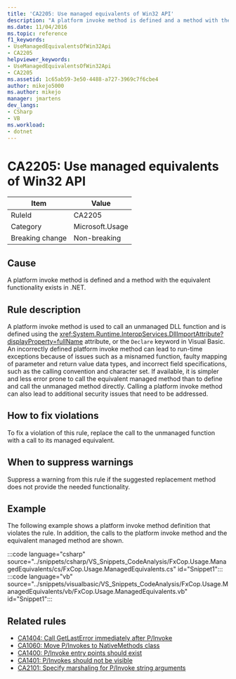 ```yaml
---
title: 'CA2205: Use managed equivalents of Win32 API'
description: "A platform invoke method is defined and a method with the equivalent functionality exists in .NET."
ms.date: 11/04/2016
ms.topic: reference
f1_keywords:
- UseManagedEquivalentsOfWin32Api
- CA2205
helpviewer_keywords:
- UseManagedEquivalentsOfWin32Api
- CA2205
ms.assetid: 1c65ab59-3e50-4488-a727-3969c7f6cbe4
author: mikejo5000
ms.author: mikejo
manager: jmartens
dev_langs:
- CSharp
- VB
ms.workload:
- dotnet
---
```

# CA2205: Use managed equivalents of Win32 API

|Item|Value|
|-|-|
|RuleId|CA2205|
|Category|Microsoft.Usage|
|Breaking change|Non-breaking|

## Cause

A platform invoke method is defined and a method with the equivalent functionality exists in .NET.

## Rule description

A platform invoke method is used to call an unmanaged DLL function and is defined using the <xref:System.Runtime.InteropServices.DllImportAttribute?displayProperty=fullName> attribute, or the `Declare` keyword in Visual Basic. An incorrectly defined platform invoke method can lead to run-time exceptions because of issues such as a misnamed function, faulty mapping of parameter and return value data types, and incorrect field specifications, such as the calling convention and character set. If available, it is simpler and less error prone to call the equivalent managed method than to define and call the unmanaged method directly. Calling a platform invoke method can also lead to additional security issues that need to be addressed.

## How to fix violations

To fix a violation of this rule, replace the call to the unmanaged function with a call to its managed equivalent.

## When to suppress warnings

Suppress a warning from this rule if the suggested replacement method does not provide the needed functionality.

## Example

The following example shows a platform invoke method definition that violates the rule. In addition, the calls to the platform invoke method and the equivalent managed method are shown.

:::code language="csharp" source="../snippets/csharp/VS_Snippets_CodeAnalysis/FxCop.Usage.ManagedEquivalents/cs/FxCop.Usage.ManagedEquivalents.cs" id="Snippet1":::
:::code language="vb" source="../snippets/visualbasic/VS_Snippets_CodeAnalysis/FxCop.Usage.ManagedEquivalents/vb/FxCop.Usage.ManagedEquivalents.vb" id="Snippet1":::

## Related rules

- [CA1404: Call GetLastError immediately after P/Invoke](../code-quality/ca1404.md)
- [CA1060: Move P/Invokes to NativeMethods class](/dotnet/fundamentals/code-analysis/quality-rules/ca1060)
- [CA1400: P/Invoke entry points should exist](../code-quality/ca1400.md)
- [CA1401: P/Invokes should not be visible](/dotnet/fundamentals/code-analysis/quality-rules/ca1401)
- [CA2101: Specify marshaling for P/Invoke string arguments](/dotnet/fundamentals/code-analysis/quality-rules/ca2101)
